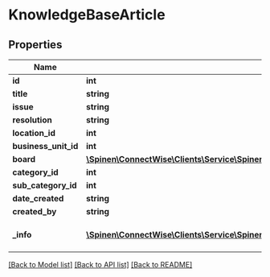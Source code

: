 # KnowledgeBaseArticle

## Properties
Name | Type | Description | Notes
------------ | ------------- | ------------- | -------------
**id** | **int** |  | [optional] 
**title** | **string** |  | 
**issue** | **string** |  | 
**resolution** | **string** |  | 
**location_id** | **int** |  | [optional] 
**business_unit_id** | **int** |  | [optional] 
**board** | [**\Spinen\ConnectWise\Clients\Service\Spinen\ConnectWise\Clients\Service\Model\BoardReference**](BoardReference.md) |  | [optional] 
**category_id** | **int** |  | [optional] 
**sub_category_id** | **int** |  | [optional] 
**date_created** | **string** |  | [optional] 
**created_by** | **string** |  | [optional] 
**_info** | [**\Spinen\ConnectWise\Clients\Service\Spinen\ConnectWise\Clients\Service\Model\Metadata**](Metadata.md) | Metadata of the entity | [optional] 

[[Back to Model list]](../README.md#documentation-for-models) [[Back to API list]](../README.md#documentation-for-api-endpoints) [[Back to README]](../README.md)


